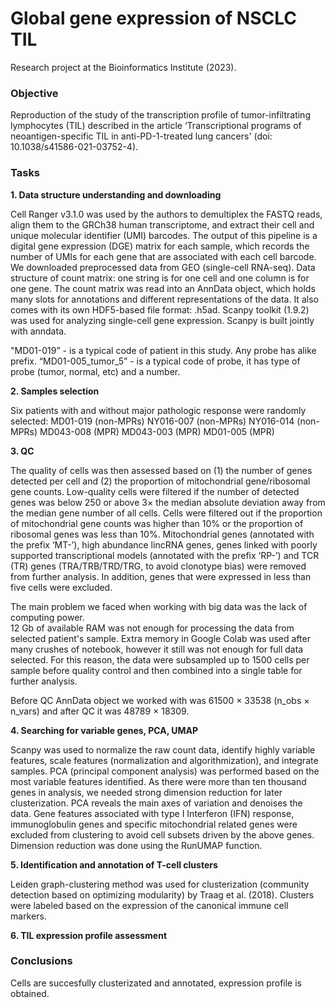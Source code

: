 ﻿# Global gene expression of NSCLC TIL

Research project at the Bioinformatics Institute (2023).

### Objective
 Reproduction of the study of the transcription profile of tumor-infiltrating lymphocytes (TIL) described in the article ‘Transcriptional programs of neoantigen-specific TIL in anti-PD-1-treated lung cancers' (doi: 10.1038/s41586-021-03752-4).

### Tasks

**1. Data structure understanding and downloading**

Cell Ranger v3.1.0 was used by the authors to demultiplex the FASTQ reads, align them to the GRCh38 human transcriptome, and extract their cell and unique molecular identifier (UMI) barcodes. The output of this pipeline is a digital gene expression (DGE) matrix for each sample, which records the number of UMIs for each gene that are associated with each cell barcode. 
We downloaded preprocessed data from GEO (single-cell RNA-seq). Data structure of count matrix: one string is for one cell and one column is for one gene. The count matrix was read into an AnnData object, which holds many slots for annotations and different representations of the data. It also comes with its own HDF5-based file format: .h5ad. Scanpy toolkit (1.9.2) was used for analyzing single-cell gene expression. Scanpy is built jointly with anndata.

"MD01-019” - is a typical code of patient in this study. Any probe has alike prefix.
“MD01-005_tumor_5” -  is a typical code of probe, it has type of probe (tumor, normal, etc) and a number.

**2. Samples selection**

Six patients with and without major pathologic response were randomly selected:
MD01-019 (non-MPRs)
NY016-007 (non-MPRs)
NY016-014 (non-MPRs)
MD043-008 (MPR)
MD043-003 (MPR)
MD01-005 (MPR)

**3. QC** 

The quality of cells was then assessed based on (1) the number of genes detected per cell and (2) the proportion of mitochondrial gene/ribosomal gene counts. Low-quality cells were filtered if the number of detected genes was below 250 or above 3× the median absolute deviation away from the median gene number of all cells. Cells were filtered out if the proportion of mitochondrial gene counts was higher than 10% or the proportion of ribosomal genes was less than 10%. Mitochondrial genes (annotated with the prefix ‘MT-’), high abundance lincRNA genes, genes linked with poorly supported transcriptional models (annotated with the prefix ‘RP-’) and TCR (TR) genes (TRA/TRB/TRD/TRG, to avoid clonotype bias) were removed from further analysis. In addition, genes that were expressed in less than five cells were excluded.

The main problem we faced when working with big data was the lack of computing power.  
12 Gb of available RAM was not enough for processing the data from selected patient's sample. Extra memory in Google Colab was used after many crushes of notebook, however it still was not enough for full data selected. For this reason, the data were subsampled up to 1500 cells per sample before quality control and then combined into a single table for further analysis.

Before QC AnnData object we worked with was 61500 × 33538 (n_obs × n_vars) and after QC it was 48789 × 18309.

**4. Searching for variable genes, PCA, UMAP**

Scanpy was used to normalize the raw count data, identify highly variable features, scale features (normalization and algorithmization), and integrate samples. PCA (principal component analysis) was performed based on the most variable features identified. As there were more than ten thousand genes in analysis, we needed strong dimension reduction for later clusterization. PCA reveals the main axes of variation and denoises the data. Gene features associated with type I Interferon (IFN) response, immunoglobulin genes and specific mitochondrial related genes were excluded from clustering to avoid cell subsets driven by the above genes. Dimension reduction was done using the RunUMAP function. 

**5. Identification and annotation of T-cell clusters**

Leiden graph-clustering method was used for clusterization (community detection based on optimizing modularity) by Traag et al. (2018). 
Clusters were labeled based on the expression of the canonical immune cell markers.

**6. TIL expression profile assessment**

### Conclusions

Cells are succesfully clusterizated and annotated, expression profile is obtained.
